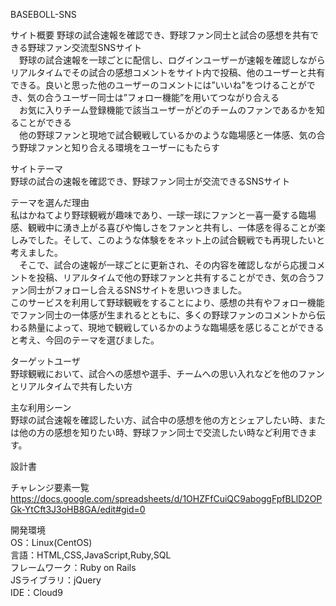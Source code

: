 BASEBOLL-SNS

サイト概要
野球の試合速報を確認でき、野球ファン同士と試合の感想を共有できる野球ファン交流型SNSサイト  
　野球の試合速報を一球ごとに配信し、ログインユーザーが速報を確認しながらリアルタイムでその試合の感想コメントをサイト内で投稿、他のユーザーと共有できる。良いと思った他のユーザーのコメントには”いいね”をつけることができ、気の合うユーザー同士は”フォロー機能”を用いてつながり合える  
　お気に入りチーム登録機能で該当ユーザーがどのチームのファンであるかを知ることができる  
　他の野球ファンと現地で試合観戦しているかのような臨場感と一体感、気の合う野球ファンと知り合える環境をユーザーにもたらす  

サイトテーマ  
野球の試合の速報を確認でき、野球ファン同士が交流できるSNSサイト  

テーマを選んだ理由  
私はかねてより野球観戦が趣味であり、一球一球にファンと一喜一憂する臨場感、観戦中に湧き上がる喜びや悔しさをファンと共有し、一体感を得ることが楽しみでした。そして、このような体験ををネット上の試合観戦でも再現したいと考えました。  
　そこで、試合の速報が一球ごとに更新され、その内容を確認しながら応援コメントを投稿、リアルタイムで他の野球ファンと共有することができ、気の合うファン同士がフォローし合えるSNSサイトを思いつきました。  
このサービスを利用して野球観戦をすることにより、感想の共有やフォロー機能でファン同士の一体感が生まれるとともに、多くの野球ファンのコメントから伝わる熱量によって、現地で観戦しているかのような臨場感を感じることができると考え、今回のテーマを選びました。  

ターゲットユーザ  
野球観戦において、試合への感想や選手、チームへの思い入れなどを他のファンとリアルタイムで共有したい方  

主な利用シーン  
野球の試合速報を確認したい方、試合中の感想を他の方とシェアしたい時、または他の方の感想を知りたい時、野球ファン同士で交流したい時など利用できます。  

設計書  
 

チャレンジ要素一覧  
https://docs.google.com/spreadsheets/d/1OHZFfCuiQC9aboggFpfBLlD2OPGk-YtCft3J3oHB8GA/edit#gid=0  

開発環境  
OS：Linux(CentOS)  
言語：HTML,CSS,JavaScript,Ruby,SQL  
フレームワーク：Ruby on Rails  
JSライブラリ：jQuery  
IDE：Cloud9  